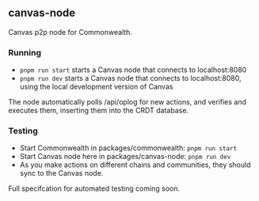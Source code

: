 ## canvas-node

Canvas p2p node for Commonwealth.

### Running

- `pnpm run start` starts a Canvas node that connects to localhost:8080
- `pnpm run dev` starts a Canvas node that connects to localhost:8080, using the local development version of Canvas

The node automatically polls /api/oplog for new actions, and verifies
and executes them, inserting them into the CRDT database.

### Testing

- Start Commonwealth in packages/commonwealth: `pnpm run start`
- Start Canvas node here in packages/canvas-node: `pnpm run dev`
- As you make actions on different chains and communities,
  they should sync to the Canvas node.

Full specifcation for automated testing coming soon.
